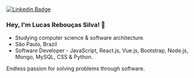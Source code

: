 
[![Linkedin Badge](https://img.shields.io/badge/-LinkedIn-blue?style=flat&logo=Linkedin&logoColor=white&link=https://)](https://www.linkedin.com/in/lucas-reboucas-silva/)

### Hey, I'm Lucas Rebouças Silva! 👋

- Studying computer science & software architecture.
- São Paulo, Brazil
- Software Developer - JavaScript, React.js, Vue.js, Bootstrap, Node.js, Mongo, MySQL, CSS & Python.

Endless passion for solving problems through software.
